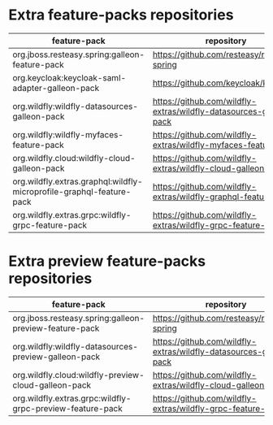 # Extra feature-packs repositories

| feature-pack    | repository |
| -------- | ------- |
| org.jboss.resteasy.spring:galleon-feature-pack    | https://github.com/resteasy/resteasy-spring    |
| org.keycloak:keycloak-saml-adapter-galleon-pack | https://github.com/keycloak/keycloak     |
| org.wildfly:wildfly-datasources-galleon-pack  | https://github.com/wildfly-extras/wildfly-datasources-galleon-pack    |
| org.wildfly:wildfly-myfaces-feature-pack    | https://github.com/wildfly-extras/wildfly-myfaces-feature-pack    |
| org.wildfly.cloud:wildfly-cloud-galleon-pack| https://github.com/wildfly-extras/wildfly-cloud-galleon-pack/ |
| org.wildfly.extras.graphql:wildfly-microprofile-graphql-feature-pack    | https://github.com/wildfly-extras/wildfly-graphql-feature-pack    |
| org.wildfly.extras.grpc:wildfly-grpc-feature-pack    | https://github.com/wildfly-extras/wildfly-grpc-feature-pack    |

# Extra preview feature-packs repositories

| feature-pack    | repository |
| -------- | ------- |
| org.jboss.resteasy.spring:galleon-preview-feature-pack    | https://github.com/resteasy/resteasy-spring    |
| org.wildfly:wildfly-datasources-preview-galleon-pack  | https://github.com/wildfly-extras/wildfly-datasources-galleon-pack    |
| org.wildfly.cloud:wildfly-preview-cloud-galleon-pack| https://github.com/wildfly-extras/wildfly-cloud-galleon-pack/ |
| org.wildfly.extras.grpc:wildfly-grpc-preview-feature-pack    | https://github.com/wildfly-extras/wildfly-grpc-feature-pack    |